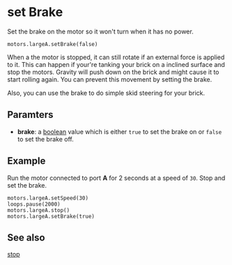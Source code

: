 # set Brake

Set the brake on the motor so it won't turn when it has no power.

```sig
motors.largeA.setBrake(false)
```

When a the motor is stopped, it can still rotate if an external force is applied to it. This can happen if your're tanking your brick on a inclined surface and stop the motors. Gravity will push down on the brick and might cause it to start rolling again. You can prevent this movement by setting the brake.

Also, you can use the brake to do simple skid steering for your brick.

## Paramters

* **brake**: a [boolean](/types/boolean) value which is either `true` to set the brake on or `false` to set the brake off.

## Example

Run the motor connected to port **A** for 2 seconds at a speed of `30`. Stop and set the brake.

```blocks
motors.largeA.setSpeed(30)
loops.pause(2000)
motors.largeA.stop()
motors.largeA.setBrake(true)
```

## See also

[stop](/reference/motors/motor/stop)